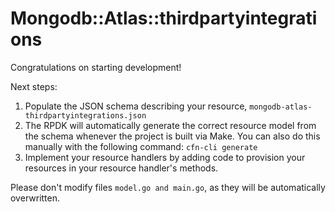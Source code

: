 # Mongodb::Atlas::thirdpartyintegrations

Congratulations on starting development!

Next steps:

1. Populate the JSON schema describing your resource, `mongodb-atlas-thirdpartyintegrations.json`
2. The RPDK will automatically generate the correct resource model from the
   schema whenever the project is built via Make.
   You can also do this manually with the following command: `cfn-cli generate`
3. Implement your resource handlers by adding code to provision your resources in your resource handler's methods.

Please don't modify files `model.go and main.go`, as they will be automatically overwritten.
